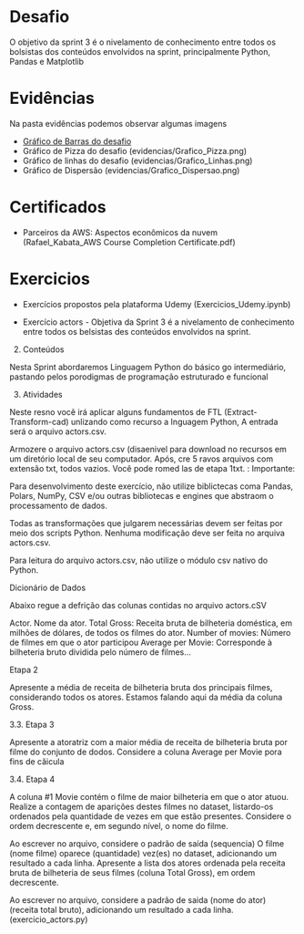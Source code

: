 # Desafio

O objetivo da sprint 3 é o nivelamento de conhecimento entre todos os bolsistas dos conteúdos envolvidos na sprint, principalmente Python, Pandas e Matplotlib

</div>

# Evidências

Na pasta evidências podemos observar algumas imagens

- [Gráfico de Barras do desafio]([evidencias/Grafico_Barras.png](https://github.com/rafaelkabata/ProgramaBolsasPB/blob/main/Sprint%203/evidencias/Grafico_Barras.png))
- Gráfico de Pizza do desafio (evidencias/Grafico_Pizza.png)
- Gráfico de linhas do desafio (evidencias/Grafico_Linhas.png)
- Gráfico de Dispersão (evidencias/Grafico_Dispersao.png)



</div>

# Certificados

- Parceiros da AWS: Aspectos econômicos da nuvem (Rafael_Kabata_AWS Course Completion Certificate.pdf)

</div>

# Exercicios


- Exercícios propostos pela plataforma Udemy (Exercicios_Udemy.ipynb)

- Exercício actors - Objetiva da Sprint 3 é a nivelamento de conhecimento entre todos os belsistas des conteúdos envolvidos na sprint.

2. Conteúdos

Nesta Sprint abordaremos Linguagem Python do básico go intermediário, pastando pelos porodigmas de programação estruturado e funcional

3. Atividades

Neste resno você irá aplicar alguns fundamentos de FTL (Extract-Transform-cad) unlizando como recurso a Inguagem Python, A entrada será o arquivo actors.csv.

Armozere o arquivo actors.csv (disaenivel para download no recursos em um diretório local de seu computador. Após, cre 5 ravos arquivos com extensão txt, todos vazios. Você pode romed las de etapa 1txt. : Importante:

Para desenvolvimento deste exercício, não utilize biblictecas coma Pandas, Polars, NumPy, CSV e/ou outras bibliotecas e engines que abstraom o processamento de dados.

Todas as transformações que julgarem necessárias devem ser feitas por meio dos scripts Python. Nenhuma modificação deve ser feita no arquiva actors.csv.

Para leitura do arquivo actors.csv, não utilize o módulo csv nativo do Python.

Dicionário de Dados

Abaixo regue a defrição das colunas contidas no arquivo actors.cSV

Actor. Nome da ator. Total Gross: Receita bruta de bilheteria doméstica, em milhões de dólares, de todos os filmes do ator. Number of movies: Número de filmes em que o ator participou Average per Movie: Corresponde à bilheteria bruto dividida pelo número de filmes…

 Etapa 2

Apresente a média de receita de bilheteria bruta dos principais filmes, considerando todos os atores. Estamos falando aqui da média da coluna Gross.

3.3. Etapa 3

Apresente a atoratriz com a maior média de receita de bilheteria bruta por filme do conjunto de dodos. Considere a coluna Average per Movie pora fins de căicula

3.4. Etapa 4

A coluna #1 Movie contém o filme de maior bilheteria em que o ator atuou. Realize a contagem de aparições destes filmes no dataset, listardo-os ordenados pela quantidade de vezes em que estão presentes. Considere o ordem decrescente e, em segundo nível, o nome do filme.

Ao escrever no arquivo, considere o padrão de saída (sequencia) O filme (nome filme) oparece (quantidade) vez(es) no dataset, adicionando um resultado a cada linha.
Apresente a lista dos atores ordenada pela receita bruta de bilheteria de seus filmes (coluna Total Gross), em ordem decrescente.

Ao escrever no arquivo, considere a padrão de saida (nome do ator) (receita total bruto), adicionando um resultado a cada linha. (exercicio_actors.py)


